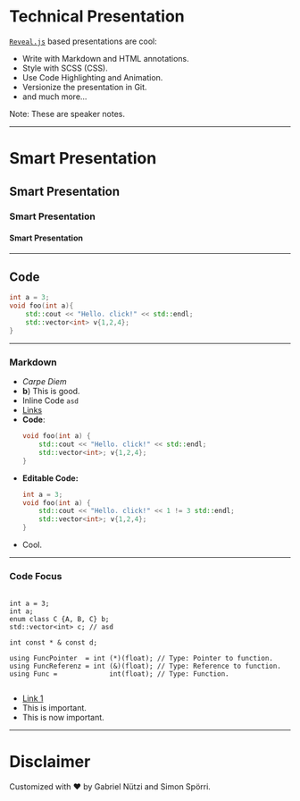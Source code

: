 # Technical Presentation

[`Reveal.js`](https://github.com/hakimel/reveal.js.git) based presentations are
cool:

- Write with Markdown and HTML annotations.
- Style with SCSS (CSS).
- Use Code Highlighting and Animation.
- Versionize the presentation in Git.
- and much more...

Note: These are speaker notes.

---

# Smart Presentation

## Smart Presentation

### Smart Presentation

#### Smart Presentation

---

## Code

```cpp
int a = 3;
void foo(int a){
    std::cout << "Hello. click!" << std::endl;
    std::vector<int> v{1,2,4};
}
```

---

### Markdown

- _Carpe Diem_
- **b**) This is good.
- Inline Code `asd`
- [Links](http://coliru.stacked-crooked.com/)
- **Code**:
  ```cpp
  void foo(int a) {
      std::cout << "Hello. click!" << std::endl;
      std::vector<int>; v{1,2,4};
  }
  ```
- **Editable Code:**
  ```cpp
  int a = 3;
  void foo(int a) {
      std::cout << "Hello. click!" << 1 != 3 std::endl;
      std::vector<int>; v{1,2,4};
  }
  ```
- Cool.
  <!-- .element: class="fragment" -->

---

### Code Focus

<pre>
  <code class="language-cpp stretch"
           data-trim contenteditable=true
           data-line-numbers="|3-4|8-10"
           data-fragment-index="1,2">
int a = 3;
int a;
enum class C {A, B, C} b;
std::vector&lt;int&gt; c; // asd

int const * & const d;

using FuncPointer  = int (*)(float); // Type: Pointer to function.
using FuncReferenz = int (&)(float); // Type: Reference to function.
using Func =             int(float); // Type: Function.
  </code>
</pre>

- [Link 1](#/3/0/0)
- This is important.
  <!-- .element: class="fragment" data-fragment-index="1" -->
- This is now important.
  <!-- .element: class="fragment" data-fragment-index="2" -->

---

# Disclaimer

Customized with ❤️ by Gabriel Nützi and Simon Spörri.
